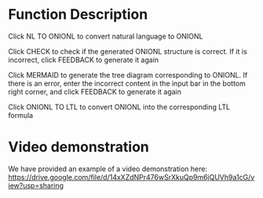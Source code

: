 # Function Description
Click NL TO ONIONL to convert natural language to ONIONL

Click CHECK to check if the generated ONIONL structure is correct. If it is incorrect, click FEEDBACK to generate it again

Click MERMAID to generate the tree diagram corresponding to ONIONL. If there is an error, enter the incorrect content in the input bar in the bottom right corner, and click FEEDBACK to generate it again

Click ONIONL TO LTL to convert ONIONL into the corresponding LTL formula
# Video demonstration
We have provided an example of a video demonstration here:
https://drive.google.com/file/d/14xXZdNPr476wSrXkuQp9m6jQUVh9a1cG/view?usp=sharing


